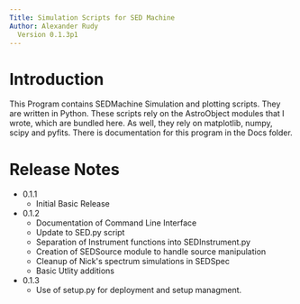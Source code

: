 ```yaml
---
Title: Simulation Scripts for SED Machine
Author: Alexander Rudy
  Version 0.1.3p1
---
```


# Introduction
This Program contains SEDMachine Simulation and plotting scripts. They are written in Python. These scripts rely on the AstroObject modules that I wrote, which are bundled here. As well, they rely on matplotlib, numpy, scipy and pyfits. There is documentation for this program in the Docs folder.

# Release Notes

* 0.1.1
	- Initial Basic Release
* 0.1.2
	- Documentation of Command Line Interface
	- Update to SED.py script
	- Separation of Instrument functions into SEDInstrument.py
	- Creation of SEDSource module to handle source manipulation
	- Cleanup of Nick's spectrum simulations in SEDSpec
	- Basic Utlity additions
* 0.1.3
	- Use of setup.py for deployment and setup managment.

